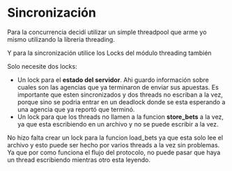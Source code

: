 # Sincronización

Para la concurrencia decidí utilizar un simple threadpool que arme yo mismo utilizando la libreria threading.

Y para la sincronización utilice los Locks del módulo threading también

Solo necesite dos locks:
* Un lock para el **estado del servidor**. Ahi guardo información sobre cuales son las agencias que ya terminaron de enviar sus apuestas. Es importante que esten sincronizados y dos threads no escriban a la vez, porque sino se podria entrar en un deadlock donde se esta esperando a una agencia que ya reportó que terminó.
* Un lock para que los threads no llamen a la funcion **store_bets** a la vez, ya que esta escribiendo en un archivo y no se puede escribir a la vez.

No hizo falta crear un lock para la funcion load_bets ya que esta solo lee el archivo y esto puede ser hecho por varios threads a la vez sin problemas. Ya que por como funciona el flujo del protocolo, no puede pasar que haya un thread escribiendo mientras otro esta leyendo.
